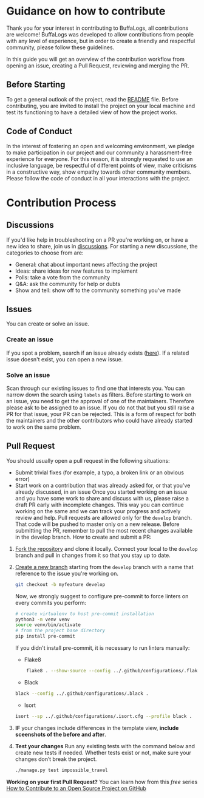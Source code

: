 #   Guidance on how to contribute
Thank you for your interest in contributing to BuffaLogs, all contributions are welcome! 
BuffaLogs was developed to allow contributions from people with any level of experience, but in order to create a friendly and respectful community, please follow these guidelines.

In this guide you will get an overview of the contribution workflow from opening an issue, creating a Pull Request, reviewing and merging the PR. 

##  Before Starting

To get a general outlook  of the project, read the [README](README.md) file.
Before contributing, you are invited to install the project on your local machine and test its functioning to have a detailed view of how the project works. 

##  Code of Conduct
In the interest of fostering an open and welcoming environment, we pledge to make participation in our project and our community a harassment-free experience for everyone. For this reason, it is strongly requested to use an inclusive language, be respectful of different points of view, make criticisms in a constructive way, show empathy towards other community members.
Please follow the code of conduct in all your interactions with the project.

#  Contribution Process
## Discussions
If you'd like help in troubleshooting on a PR you're working on, or have a new idea to share, join us in [discussions](https://github.com/certego/BuffaLogs/discussions).
For starting a new discussione, the categories to choose from are: 
*   General: chat about important news affecting the project
*   Ideas: share ideas for new features to implement
*   Polls: take a vote from the community
*   Q&A: ask the community for help or dubts
*   Show and tell: show off to the community something you've made

## Issues
You can create or solve an issue. 
###    Create an issue
If you spot a problem, search if an issue already exists ([here](https://github.com/certego/BuffaLogs/issues)). If a related issue doesn't exist, you can open a new issue.

###    Solve an issue
Scan through our existing issues to find one that interests you. You can narrow down the search using `labels` as filters. Before starting to work on an issue, you need to get the approval of one of the maintainers. Therefore please ask to be assigned to an issue. If you do not that but you still raise a PR for that issue, your PR can be rejected. This is a form of respect for both the maintainers and the other contributors who could have already started to work on the same problem.

## Pull Request
You should usually open a pull request in the following situations:
*   Submit trivial fixes (for example, a typo, a broken link or an obvious error)
*   Start work on a contribution that was already asked for, or that you’ve already discussed, in an issue
Once you started working on an issue and you have some work to share and discuss with us, please raise a draft PR early with incomplete changes. This way you can continue working on the same and we can track your progress and actively review and help.
Pull requests are allowed only for the `develop` branch. That code will be pushed to master only on a new release. Before submitting the PR, remember to pull the most recent changes available in the develop branch.
How to create and submit a PR:
1.  [Fork the repository](https://docs.github.com/en/get-started/quickstart/contributing-to-projects) and clone it locally. Connect your local to the `develop` branch and pull in changes from it so that you stay up to date. 
2.  [Create a new branch](https://docs.github.com/en/get-started/quickstart/github-flow) starting from the `develop` branch with a name that reference to the issue you're working on.
    ```bash
    git checkout -b myfeature develop
    ```
    Now, we strongly suggest to configure pre-commit to force linters on every commits you perform:
    ```bash
    # create virtualenv to host pre-commit installation
    python3 -m venv venv
    source venv/bin/activate
    # from the project base directory
    pip install pre-commit
    ```
    If you didn't install pre-commit, it is necessary to run linters manually:
    *   Flake8
    ```bash
        flake8 . --show-source --config ../.github/configurations/.flake8
    ```
    *   Black
    ```bash
    black --config ../.github/configurations/.black .
    ```
    *   Isort
    ```bash
    isort --sp ../.github/configurations/.isort.cfg --profile black .
    ```

3.  **IF** your changes include differences in the template view, **include sceenshots of the before and after**.
4.  **Test your changes** Run any existing tests with the command below and create new tests if needed. Whether tests exist or not, make sure your changes don’t break the project.
    ```bash
    ./manage.py test impossible_travel
    ```
**Working on your first Pull Request?** You can learn how from this *free* series [How to Contribute to an Open Source Project on GitHub](https://kcd.im/pull-request) 